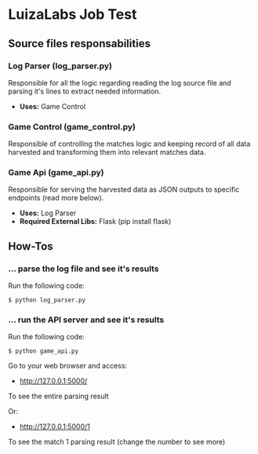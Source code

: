 # LuizaLabs Job Test

## Source files responsabilities

### Log Parser (log_parser.py) 

Responsible for all the logic regarding reading the log source file and parsing it's lines to extract needed information.

* **Uses:** Game Control

### Game Control (game_control.py)

Responsible of controlling the matches logic and keeping record of all data harvested and transforming them into relevant matches data.

### Game Api (game_api.py)

Responsible for serving the harvested data as  JSON outputs to specific endpoints (read more below).

* **Uses:** Log Parser
* **Required External Libs:** Flask (pip install flask)

## How-Tos

### ... parse the log file and see it's results

Run the following code:
```
$ python log_parser.py
```

### ... run the API server and see it's results

Run the following code:
```
$ python game_api.py
```

Go to your web browser and access:

* http://127.0.0.1:5000/

To see the entire parsing result

Or:

* http://127.0.0.1:5000/1

To see the match 1 parsing result (change the number to see more)